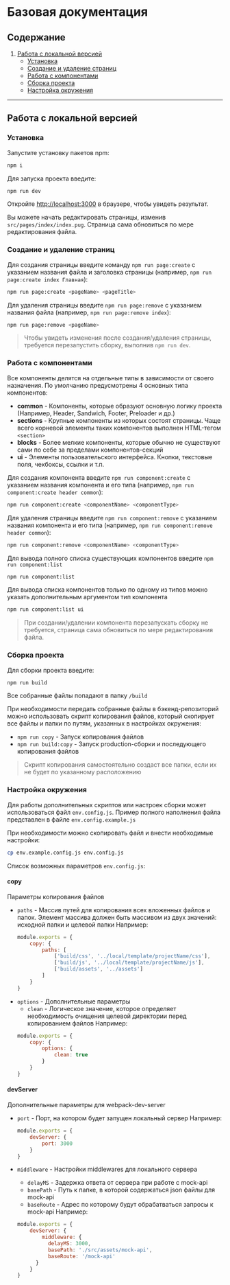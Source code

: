 # Базовая документация

## Содержание
1. [Работа с локальной версией](#работа-с-локальной-версией)
    - [Установка](#установка)
    - [Создание и удаление страниц](#создание-и-удаление-страниц)
    - [Работа с компонентами](#работа-с-компонентами)
    - [Сборка проекта](#сборка-проекта)
    - [Настройка окружения](#настройка-окружения)

---

## Работа с локальной версией

### Установка

Запустите установку пакетов npm:

```bash
npm i
```

Для запуска проекта введите:

```bash
npm run dev
```

Откройте [http://localhost:3000](http://localhost:3000) в браузере, чтобы увидеть результат.

Вы можете начать редактировать страницы, изменив `src/pages/index/index.pug`. Страница сама обновиться по мере редактирования файла.


### Создание и удаление страниц

Для создания страницы введите команду `npm run page:create` с указанием названия файла и заголовка страницы (например, `npm run page:create index Главная`):

```bash
npm run page:create <pageName> <pageTitle>
```

Для удаления страницы введите `npm run page:remove` с указанием названия файла (например, `npm run page:remove index`):

```bash
npm run page:remove <pageName>
```

> Чтобы увидеть изменения после создания/удаления страницы, требуется перезапустить сборку, выполнив `npm run dev`.

### Работа с компонентами

Все компоненты делятся на отдельные типы в зависимости от своего назначения. По умолчанию предусмотрены 4 основных типа компонентов:
- **common** - Компоненты, которые образуют основную логику проекта (Например, Header, Sandwich, Footer, Preloader и др.)
- **sections** - Крупные компоненты из которых состоят страницы. Чаще всего корневой элементы таких компонентов выполнен HTML-тегом `<section>`
- **blocks** - Более мелкие компоненты, которые обычно не существуют сами по себе за пределами компонентов-секций
- **ui** - Элементы пользовательского интерфейса. Кнопки, текстовые поля, чекбоксы, ссылки и т.п.

Для создания компонента введите `npm run component:create` с указанием названия компонента и его типа (например, `npm run component:create header common`):
```bash
npm run component:create <componentName> <componentType>
```

Для удаления страницы введите `npm run component:remove` с указанием названия компонента и его типа (например, `npm run component:remove header common`):
```bash
npm run component:remove <componentName> <componentType>
```

Для вывода полного списка существующих компонентов введите `npm run component:list`
```bash
npm run component:list
```

Для вывода списка компонентов только по одному из типов можно указать дополнительным аргументом тип компонента
```bash
npm run component:list ui
```

> При создании/удалении компонента перезапускать сборку не требуется, страница сама обновиться по мере редактирования файла.

### Сборка проекта

Для сборки проекта введите:
```bash
npm run build
```

Все собранные файлы попадают в папку `/build`

При необходимости передать собранные файлы в бэкенд-репозиторий можно использовать скрипт копирования файлов, который скопирует все файлы и папки по путям, указанных в настройках окружения:
- `npm run copy` - Запуск копирования файлов
- `npm run build:copy` - Запуск production-сборки и последующего копирования файлов

> Скрипт копирования самостоятельно создаст все папки, если их не будет по указанному расположению

### Настройка окружения

Для работы дополнительных скриптов или настроек сборки может использоваться файл `env.config.js`. Пример полного наполнения файла представлен в файле `env.config.example.js`

При необходимости можно скопировать файл и внести необходимые настройки:
```bash
cp env.example.config.js env.config.js
```

Список возможных параметров `env.config.js`:
#### copy
Параметры копирования файлов
- `paths` - Массив путей для копирования всех вложенных файлов и папок. Элемент массива должен быть массивом из двух значений: исходной папки и целевой папки
Например:
  ```javascript
  module.exports = {
      copy: {
          paths: [
              ['build/css', '../local/template/projectName/css'],
              ['build/js', '../local/template/projectName/js'],
              ['build/assets', '../assets']
          ]
      }
  }
  ```
- `options` - Дополнительные параметры
    - `clean` - Логическое значение, которое определяет необходимость очищения целевой директории перед копированием файлов
    Например:
  ```javascript
  module.exports = {
      copy: {
          options: {
              clean: true
          }
      }
  }
  ```

#### devServer
Дополнительные параметры для webpack-dev-server
- `port` - Порт, на котором будет запущен локальный сервер
  Например:
  ```javascript
  module.exports = {
      devServer: {
          port: 3000
      }
  }
  ```

- `middleware` - Настройки middlewares для локального сервера
    - `delayMS` - Задержка ответа от сервера при работе c mock-api
    - `basePath` - Путь к папке, в которой содержаться json файлы для mock-api
    - `baseRoute` - Адрес по которому будут обрабатваться запросы к mock-api
  Например:
  ```javascript
  module.exports = {
      devServer: {
          middleware: {
            delayMS: 3000,
            basePath: './src/assets/mock-api',
            baseRoute: '/mock-api'
        }
      }
  }
  ```
